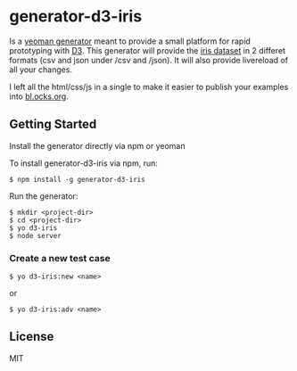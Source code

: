 # generator-d3-iris

Is a [yeoman generator](http://yeoman.io/) meant to provide a small platform for rapid prototyping with [D3](http://d3js.org/). This generator will provide the [iris dataset](http://en.wikipedia.org/wiki/Iris_flower_data_set) in 2 differet formats (csv and json under /csv and /json). It will also provide livereload of all your changes.

I left all the html/css/js in a single to make it easier to publish your examples into [bl.ocks.org](http://bl.ocks.org/).

## Getting Started

Install the generator directly via npm or yeoman

To install generator-d3-iris via npm, run:

```
$ npm install -g generator-d3-iris
```

Run the generator:

```
$ mkdir <project-dir>
$ cd <project-dir>
$ yo d3-iris
$ node server
```

### Create a new test case

```
$ yo d3-iris:new <name>
```
or
```
$ yo d3-iris:adv <name>
```

## License

MIT
